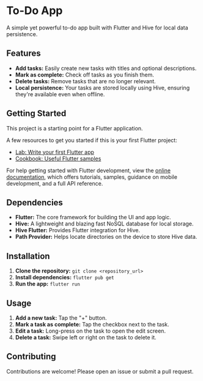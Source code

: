# To-Do App

A simple yet powerful to-do app built with Flutter and Hive for local data persistence.

## Features

* **Add tasks:** Easily create new tasks with titles and optional descriptions.
* **Mark as complete:** Check off tasks as you finish them.
* **Delete tasks:** Remove tasks that are no longer relevant.
* **Local persistence:** Your tasks are stored locally using Hive, ensuring they're available even when offline.

## Getting Started

This project is a starting point for a Flutter application.

A few resources to get you started if this is your first Flutter project:

- [Lab: Write your first Flutter app](https://docs.flutter.dev/get-started/codelab)
- [Cookbook: Useful Flutter samples](https://docs.flutter.dev/cookbook)

For help getting started with Flutter development, view the
[online documentation](https://docs.flutter.dev/), which offers tutorials,
samples, guidance on mobile development, and a full API reference.

## Dependencies

* **Flutter:** The core framework for building the UI and app logic.
* **Hive:** A lightweight and blazing fast NoSQL database for local storage.
* **Hive Flutter:**  Provides Flutter integration for Hive.
* **Path Provider:** Helps locate directories on the device to store Hive data.

## Installation

1. **Clone the repository:** `git clone <repository_url>`
2. **Install dependencies:** `flutter pub get`
3. **Run the app:** `flutter run`

## Usage

1. **Add a new task:** Tap the "+" button.
2. **Mark a task as complete:** Tap the checkbox next to the task.
3. **Edit a task:** Long-press on the task to open the edit screen.
4. **Delete a task:** Swipe left or right on the task to delete it.

## Contributing

Contributions are welcome! Please open an issue or submit a pull request.

